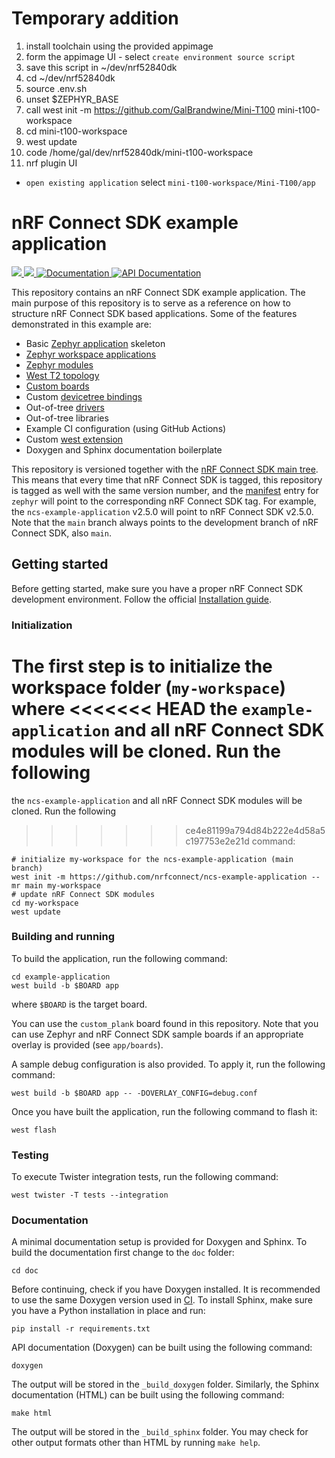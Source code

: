 # Temporary addition
1. install toolchain using the provided appimage
2. form the appimage UI - select `create environment source script`
3. save this script in ~/dev/nrf52840dk
4. cd ~/dev/nrf52840dk
5. source .env.sh
6. unset $ZEPHYR_BASE
7. call west init -m https://github.com/GalBrandwine/Mini-T100 mini-t100-workspace
8. cd mini-t100-workspace
9. west update
10. code /home/gal/dev/nrf52840dk/mini-t100-workspace
11. nrf plugin UI
  * `open existing application` select `mini-t100-workspace/Mini-T100/app`


# nRF Connect SDK example application

<a href="https://github.com/nrfconnect/ncs-example-application/actions/workflows/build-using-docker.yml?query=branch%3Amain">
  <img src="https://github.com/nrfconnect/ncs-example-application/actions/workflows/build-using-docker.yml/badge.svg?event=push">
</a>
<a href="https://github.com/nrfconnect/ncs-example-application/actions/workflows/docs.yml?query=branch%3Amain">
  <img src="https://github.com/nrfconnect/ncs-example-application/actions/workflows/docs.yml/badge.svg?event=push">
</a>
<a href="https://nrfconnect.github.io/ncs-example-application">
  <img alt="Documentation" src="https://img.shields.io/badge/documentation-3D578C?logo=sphinx&logoColor=white">
</a>
<a href="https://nrfconnect.github.io/ncs-example-application/doxygen">
  <img alt="API Documentation" src="https://img.shields.io/badge/API-documentation-3D578C?logo=c&logoColor=white">
</a>

This repository contains an nRF Connect SDK example application. The main
purpose of this repository is to serve as a reference on how to structure nRF Connect
SDK based applications. Some of the features demonstrated in this example are:

- Basic [Zephyr application][app_dev] skeleton
- [Zephyr workspace applications][workspace_app]
- [Zephyr modules][modules]
- [West T2 topology][west_t2]
- [Custom boards][board_porting]
- Custom [devicetree bindings][bindings]
- Out-of-tree [drivers][drivers]
- Out-of-tree libraries
- Example CI configuration (using GitHub Actions)
- Custom [west extension][west_ext]
- Doxygen and Sphinx documentation boilerplate

This repository is versioned together with the [nRF Connect SDK main tree][sdk-nrf]. This
means that every time that nRF Connect SDK is tagged, this repository is tagged as well
with the same version number, and the [manifest](west.yml) entry for `zephyr`
will point to the corresponding nRF Connect SDK tag. For example, the `ncs-example-application`
v2.5.0 will point to nRF Connect SDK v2.5.0. Note that the `main` branch always
points to the development branch of nRF Connect SDK, also `main`.

[app_dev]: https://docs.zephyrproject.org/latest/develop/application/index.html
[workspace_app]: https://docs.zephyrproject.org/latest/develop/application/index.html#zephyr-workspace-app
[modules]: https://docs.zephyrproject.org/latest/develop/modules.html
[west_t2]: https://docs.zephyrproject.org/latest/develop/west/workspaces.html#west-t2
[board_porting]: https://docs.zephyrproject.org/latest/guides/porting/board_porting.html
[bindings]: https://docs.zephyrproject.org/latest/guides/dts/bindings.html
[drivers]: https://docs.zephyrproject.org/latest/reference/drivers/index.html
[sdk-nrf]: https://github.com/nrfconnect/sdk-nrf
[west_ext]: https://docs.zephyrproject.org/latest/develop/west/extensions.html

## Getting started

Before getting started, make sure you have a proper nRF Connect SDK development environment.
Follow the official
[Installation guide](https://developer.nordicsemi.com/nRF_Connect_SDK/doc/latest/nrf/installation/install_ncs.html).

### Initialization

The first step is to initialize the workspace folder (``my-workspace``) where
<<<<<<< HEAD
the ``example-application`` and all nRF Connect SDK modules will be cloned. Run the following
=======
the ``ncs-example-application`` and all nRF Connect SDK modules will be cloned. Run the following
>>>>>>> ce4e81199a794d84b222e4d58a5c197753e2e21d
command:

```shell
# initialize my-workspace for the ncs-example-application (main branch)
west init -m https://github.com/nrfconnect/ncs-example-application --mr main my-workspace
# update nRF Connect SDK modules
cd my-workspace
west update
```

### Building and running

To build the application, run the following command:

```shell
cd example-application
west build -b $BOARD app
```

where `$BOARD` is the target board.

You can use the `custom_plank` board found in this repository. Note that you can use
Zephyr and nRF Connect SDK sample boards if an appropriate overlay is provided (see `app/boards`).

A sample debug configuration is also provided. To apply it, run the following
command:

```shell
west build -b $BOARD app -- -DOVERLAY_CONFIG=debug.conf
```

Once you have built the application, run the following command to flash it:

```shell
west flash
```

### Testing

To execute Twister integration tests, run the following command:

```shell
west twister -T tests --integration
```

### Documentation

A minimal documentation setup is provided for Doxygen and Sphinx. To build the
documentation first change to the ``doc`` folder:

```shell
cd doc
```

Before continuing, check if you have Doxygen installed. It is recommended to
use the same Doxygen version used in [CI](.github/workflows/docs.yml). To
install Sphinx, make sure you have a Python installation in place and run:

```shell
pip install -r requirements.txt
```

API documentation (Doxygen) can be built using the following command:

```shell
doxygen
```

The output will be stored in the ``_build_doxygen`` folder. Similarly, the
Sphinx documentation (HTML) can be built using the following command:

```shell
make html
```

The output will be stored in the ``_build_sphinx`` folder. You may check for
other output formats other than HTML by running ``make help``.
